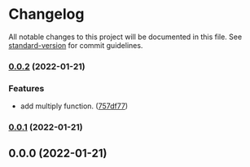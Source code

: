 # Changelog

All notable changes to this project will be documented in this file. See [standard-version](https://github.com/conventional-changelog/standard-version) for commit guidelines.

### [0.0.2](https://github.com/ericschaal/typescript-lib-starter/compare/v0.0.1...v0.0.2) (2022-01-21)


### Features

* add multiply function. ([757df77](https://github.com/ericschaal/typescript-lib-starter/commit/757df77781a5054216e25df6592582240e98c4ec))

### [0.0.1](https://github.com/ericschaal/typescript-lib-starter/compare/v0.0.0...v0.0.1) (2022-01-21)

## 0.0.0 (2022-01-21)
